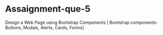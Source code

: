 # Assaignment-que-5

Design a Web Page using Bootstrap Components
[ Bootstrap components- Buttons, Modals, Alerts, Cards, Forms]
